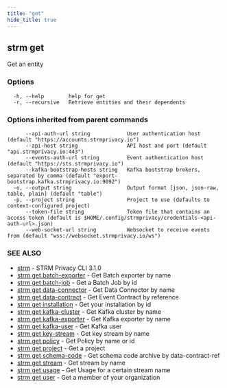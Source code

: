 ```yaml
---
title: "get"
hide_title: true
---
```

## strm get

Get an entity

### Options

```
  -h, --help        help for get
  -r, --recursive   Retrieve entities and their dependents
```

### Options inherited from parent commands

```
      --api-auth-url string            User authentication host (default "https://accounts.strmprivacy.io")
      --api-host string                API host and port (default "api.strmprivacy.io:443")
      --events-auth-url string         Event authentication host (default "https://sts.strmprivacy.io")
      --kafka-bootstrap-hosts string   Kafka bootstrap brokers, separated by comma (default "export-bootstrap.kafka.strmprivacy.io:9092")
  -o, --output string                  Output format [json, json-raw, table, plain] (default "table")
  -p, --project string                 Project to use (defaults to context-configured project)
      --token-file string              Token file that contains an access token (default is $HOME/.config/strmprivacy/credentials-<api-auth-url>.json)
      --web-socket-url string          Websocket to receive events from (default "wss://websocket.strmprivacy.io/ws")
```

### SEE ALSO

* [strm](docs/04-reference/01-cli-reference/strm/index.md)	 - STRM Privacy CLI 3.1.0
* [strm get batch-exporter](docs/04-reference/01-cli-reference/strm/get/batch-exporter.md)	 - Get Batch exporter by name
* [strm get batch-job](docs/04-reference/01-cli-reference/strm/get/batch-job.md)	 - Get a Batch Job by id
* [strm get data-connector](docs/04-reference/01-cli-reference/strm/get/data-connector.md)	 - Get Data Connector by name
* [strm get data-contract](docs/04-reference/01-cli-reference/strm/get/data-contract.md)	 - Get Event Contract by reference
* [strm get installation](docs/04-reference/01-cli-reference/strm/get/installation.md)	 - Get your installation by id
* [strm get kafka-cluster](docs/04-reference/01-cli-reference/strm/get/kafka-cluster.md)	 - Get Kafka cluster by name
* [strm get kafka-exporter](docs/04-reference/01-cli-reference/strm/get/kafka-exporter.md)	 - Get Kafka exporter by name
* [strm get kafka-user](docs/04-reference/01-cli-reference/strm/get/kafka-user.md)	 - Get Kafka user
* [strm get key-stream](docs/04-reference/01-cli-reference/strm/get/key-stream.md)	 - Get key stream by name
* [strm get policy](docs/04-reference/01-cli-reference/strm/get/policy.md)	 - Get Policy by name or id
* [strm get project](docs/04-reference/01-cli-reference/strm/get/project.md)	 - Get a project
* [strm get schema-code](docs/04-reference/01-cli-reference/strm/get/schema-code.md)	 - Get schema code archive by data-contract-ref
* [strm get stream](docs/04-reference/01-cli-reference/strm/get/stream.md)	 - Get stream by name
* [strm get usage](docs/04-reference/01-cli-reference/strm/get/usage.md)	 - Get Usage for a certain stream name
* [strm get user](docs/04-reference/01-cli-reference/strm/get/user.md)	 - Get a member of your organization

